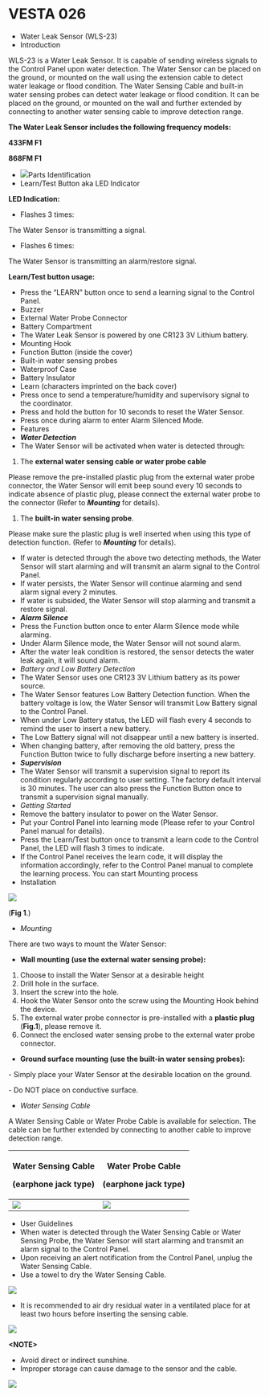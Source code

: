 # VESTA 026

* Water Leak Sensor (WLS-23)
* Introduction

WLS-23 is a Water Leak Sensor. It is capable of sending wireless signals to the Control Panel upon water detection. The Water Sensor can be placed on the ground, or mounted on the wall using the extension cable to detect water leakage or flood condition. The Water Sensing Cable and built-in water sensing probes can detect water leakage or flood condition. It can be placed on the ground, or mounted on the wall and further extended by connecting to another water sensing cable to improve detection range.

**The Water Leak Sensor includes the following frequency models:**

**433FM F1**

**868FM F1**

* ![](<.gitbook/assets/0 (9).png>)Parts Identification
* Learn/Test Button aka LED Indicator

**LED Indication:**

* Flashes 3 times:

The Water Sensor is transmitting a signal.

* Flashes 6 times:

The Water Sensor is transmitting an alarm/restore signal.

**Learn/Test button usage:**

* Press the “LEARN” button once to send a learning signal to the Control Panel.
* Buzzer
* External Water Probe Connector
* Battery Compartment
* The Water Leak Sensor is powered by one CR123 3V Lithium battery.
* Mounting Hook
* Function Button (inside the cover)
* Built-in water sensing probes
* Waterproof Case
* Battery Insulator
* Learn (characters imprinted on the back cover)
* Press once to send a temperature/humidity and supervisory signal to the coordinator.
* Press and hold the button for 10 seconds to reset the Water Sensor.
* Press once during alarm to enter Alarm Silenced Mode.
* Features
* _**Water Detection**_
* The Water Sensor will be activated when water is detected through:

1. The **external water sensing cable or water probe cable**

Please remove the pre-installed plastic plug from the external water probe connector, the Water Sensor will emit beep sound every 10 seconds to indicate absence of plastic plug, please connect the external water probe to the connector (Refer to _**Mounting**_ for details).

1. The **built-in water sensing probe**.

Please make sure the plastic plug is well inserted when using this type of detection function. (Refer to _**Mounting**_ for details).

* If water is detected through the above two detecting methods, the Water Sensor will start alarming and will transmit an alarm signal to the Control Panel.
* If water persists, the Water Sensor will continue alarming and send alarm signal every 2 minutes.
* If water is subsided, the Water Sensor will stop alarming and transmit a restore signal.
* _**Alarm Silence**_
* Press the Function button once to enter Alarm Silence mode while alarming.
* Under Alarm Silence mode, the Water Sensor will not sound alarm.
* After the water leak condition is restored, the sensor detects the water leak again, it will sound alarm.
* _Battery and Low Battery Detection_
* The Water Sensor uses one CR123 3V Lithium battery as its power source.
* The Water Sensor features Low Battery Detection function. When the battery voltage is low, the Water Sensor will transmit Low Battery signal to the Control Panel.
* When under Low Battery status, the LED will flash every 4 seconds to remind the user to insert a new battery.
* The Low Battery signal will not disappear until a new battery is inserted.
* When changing battery, after removing the old battery, press the Function Button twice to fully discharge before inserting a new battery.
* _**Supervision**_
* The Water Sensor will transmit a supervision signal to report its condition regularly according to user setting. The factory default interval is 30 minutes. The user can also press the Function Button once to transmit a supervision signal manually.
* _Getting Started_
* Remove the battery insulator to power on the Water Sensor.
* Put your Control Panel into learning mode (Please refer to your Control Panel manual for details).
* Press the Learn/Test button once to transmit a learn code to the Control Panel, the LED will flash 3 times to indicate.
* If the Control Panel receives the learn code, it will display the information accordingly, refer to the Control Panel manual to complete the learning process. You can start Mounting process
* Installation

![](<.gitbook/assets/1 (1) (1).jpeg>)

(**Fig 1**.)

* _Mounting_

There are two ways to mount the Water Sensor:

* **Wall mounting (use the external water sensing probe):**

1. Choose to install the Water Sensor at a desirable height
2. Drill hole in the surface.
3. Insert the screw into the hole.
4. Hook the Water Sensor onto the screw using the Mounting Hook behind the device.
5. The external water probe connector is pre-installed with a **plastic plug** (**Fig.1**), please remove it.
6. Connect the enclosed water sensing probe to the external water probe connector.

* **Ground surface mounting (use the built-in water sensing probes):**

\- Simply place your Water Sensor at the desirable location on the ground.

\- Do NOT place on conductive surface.

* _Water Sensing Cable_

A Water Sensing Cable or Water Probe Cable is available for selection. The cable can be further extended by connecting to another cable to improve detection range.

| <p><strong>Water Sensing Cable</strong></p><p><strong>(earphone jack type)</strong></p> | <p><strong>Water Probe Cable</strong></p><p><strong>(earphone jack type)</strong></p> |
| --------------------------------------------------------------------------------------- | ------------------------------------------------------------------------------------- |
| ![](<.gitbook/assets/2 (14).png>)                                                       | ![](<.gitbook/assets/3 (13).png>)                                                     |

* User Guidelines
* When water is detected through the Water Sensing Cable or Water Sensing Probe, the Water Sensor will start alarming and transmit an alarm signal to the Control Panel.
* Upon receiving an alert notification from the Control Panel, unplug the Water Sensing Cable.
* Use a towel to dry the Water Sensing Cable.

![](<.gitbook/assets/4 (12).png>)

* It is recommended to air dry residual water in a ventilated place for at least two hours before inserting the sensing cable.

![](<.gitbook/assets/5 (9) (1).png>)

**\<NOTE>**

* Avoid direct or indirect sunshine.
* Improper storage can cause damage to the sensor and the cable.

![](<.gitbook/assets/6 (4) (1).png>)
